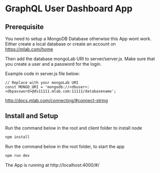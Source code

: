 # GraphQL User Dashboard App

## Prerequisite

You need to setup a MongoDB Database otherwise this App wont work. Either create a local database or create an account on https://mlab.com/home

Then add the database mongoLab URI to server/server.js. Make sure that you create a user and a password for the login.

Example code in server.js file below:

```javacript
// Replace with your mongoLab URI
const MONGO_URI = 'mongodb://<dbuser>:<dbpassword>@ds11111.mlab.com:11111/databasename';
```

http://docs.mlab.com/connecting/#connect-string

## Install and Setup

Run the command below in the root and client folder to install node

```javascript
npm install
```

Run the command below in the root folder, to start the app

```javascript
npm run dev
```

The App is running at http://localhost:4000/#/
